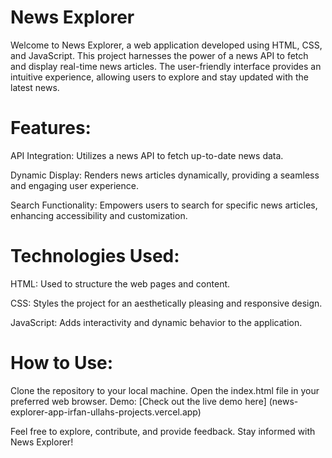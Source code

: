 

# News Explorer
Welcome to News Explorer, a web application developed using HTML, CSS, and JavaScript. This project harnesses the power of a news API to fetch and display real-time news articles. The user-friendly interface provides an intuitive experience, allowing users to explore and stay updated with the latest news.

# Features:
API Integration: Utilizes a news API to fetch up-to-date news data.

Dynamic Display: Renders news articles dynamically, providing a seamless and engaging user experience.

Search Functionality: Empowers users to search for specific news articles, enhancing accessibility and customization.

# Technologies Used:
HTML: Used to structure the web pages and content.

CSS: Styles the project for an aesthetically pleasing and responsive design.

JavaScript: Adds interactivity and dynamic behavior to the application.

# How to Use:
Clone the repository to your local machine.
Open the index.html file in your preferred web browser.
Demo:
[Check out the live demo here] (news-explorer-app-irfan-ullahs-projects.vercel.app)

Feel free to explore, contribute, and provide feedback. Stay informed with News Explorer!
